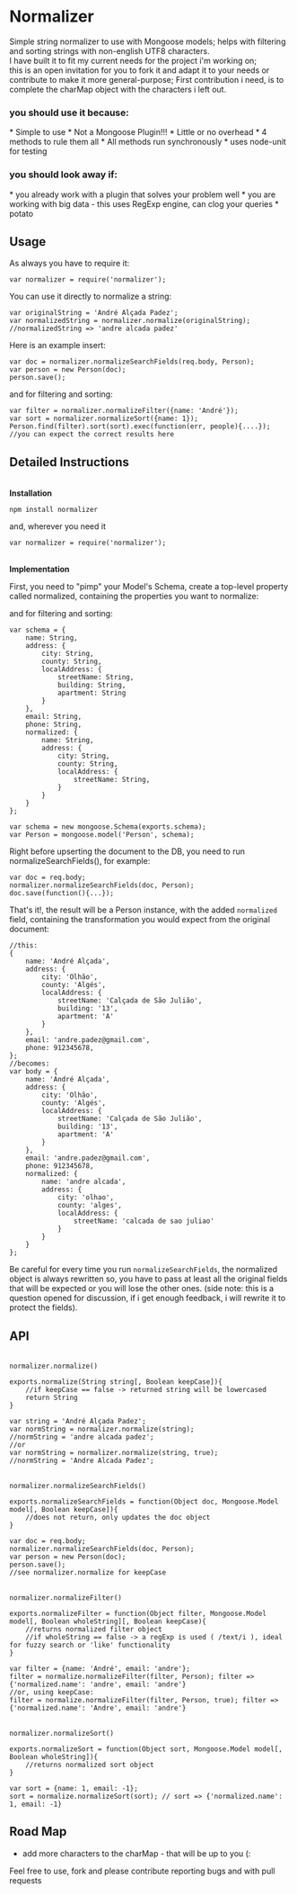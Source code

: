 Normalizer
========

Simple string normalizer to use with Mongoose models; helps with filtering and sorting strings with non-english UTF8 characters.   
I have built it to fit my current needs for the project i'm working on;   
this is an open invitation for you to fork it and adapt it to your needs or contribute to make it more general-purpose;
First contribution i need, is to complete the charMap object with the characters i left out.

<h3>you should use it because:</h3>
* Simple to use
* Not a Mongoose Plugin!!!
* Little or no overhead
* 4 methods to rule them all
* All methods run synchronously 
* uses node-unit for testing

<h3>you should look away if:</h3>
* you already work with a plugin that solves your problem well
* you are working with big data - this uses RegExp engine, can clog your queries
* potato

Usage
-----

As always you have to require it:

    var normalizer = require('normalizer');

You can use it directly to normalize a string:

    var originalString = 'André Alçada Padez';
    var normalizedString = normalizer.normalize(originalString);
    //normalizedString => 'andre alcada padez'
    
Here is an example insert:

    var doc = normalizer.normalizeSearchFields(req.body, Person);    
    var person = new Person(doc);
    person.save();
    
and for filtering and sorting:
    
    var filter = normalizer.normalizeFilter({name: 'André'});
    var sort = normalizer.normalizeSort({name: 1});
    Person.find(filter).sort(sort).exec(function(err, people){....});
    //you can expect the correct results here


Detailed Instructions
-----
<br>
<b>Installation</b>
    
    npm install normalizer
and, wherever you need it
    
    var normalizer = require('normalizer');

<br>
<b>Implementation</b>

First, you need to "pimp" your Model's Schema, create a top-level property called normalized, containing the properties you want to normalize:

and for filtering and sorting:
    
   
    var schema = {
        name: String,
        address: {
            city: String,
            county: String,
            localAddress: {
                streetName: String,
                building: String,
                apartment: String
            }
        },
        email: String,
        phone: String,
        normalized: {
            name: String, 
            address: {
                city: String,
                county: String,
                localAddress: {
                    streetName: String,
                }
            }
        }
    };
    
    var schema = new mongoose.Schema(exports.schema);
    var Person = mongoose.model('Person', schema);

Right before upserting the document to the DB, you need to run normalizeSearchFields(), for example:
    
    var doc = req.body;
    normalizer.normalizeSearchFields(doc, Person);
    doc.save(function(){...});


That's it!, the result will be a Person instance, with the added <code>normalized</code> field, containing the transformation you would expect from the original document:

    //this:
    {
        name: 'André Alçada',
        address: {
            city: 'Olhão',
            county: 'Algés',
            localAddress: {
                streetName: 'Calçada de São Julião',
                building: '13',
                apartment: 'A'
            }
        },
        email: 'andre.padez@gmail.com',
        phone: 912345678,
    };
    //becomes:
    var body = {
        name: 'André Alçada',
        address: {
            city: 'Olhão',
            county: 'Algés',
            localAddress: {
                streetName: 'Calçada de São Julião',
                building: '13',
                apartment: 'A'
            }
        },
        email: 'andre.padez@gmail.com',
        phone: 912345678,
        normalized: {
            name: 'andre alcada',
            address: {
                city: 'olhao',
                county: 'alges',
                localAddress: {
                    streetName: 'calcada de sao juliao' 
                }
            } 
        }
    };

Be careful for every time you run <code>normalizeSearchFields</code>, the normalized object is always rewritten so, you have to pass at least all the original fields that will be expected or you will lose the other ones. (side note: this is a question opened for discussion, if i get enough feedback, i will rewrite it to protect the fields).


API
-----
<br>
<code>normalizer.normalize()</code>

    exports.normalize(String string[, Boolean keepCase]){
        //if keepCase == false -> returned string will be lowercased 
        return String
    }
    
    var string = 'André Alçada Padez'; 
    var normString = normalizer.normalize(string);
    //normString = 'andre alcada padez';
    //or
    var normString = normalizer.normalize(string, true);
    //normString = 'Andre Alcada Padez';
<br>
<code>normalizer.normalizeSearchFields()</code>

    exports.normalizeSearchFields = function(Object doc, Mongoose.Model model[, Boolean keepCase]){
        //does not return, only updates the doc object
    }
    
    var doc = req.body;
    normalizer.normalizeSearchFields(doc, Person);
    var person = new Person(doc);
    person.save();
    //see normalizer.normalize for keepCase
    
<br>
<code>normalizer.normalizeFilter()</code>

    exports.normalizeFilter = function(Object filter, Mongoose.Model model[, Boolean wholeString][, Boolean keepCase){
        //returns normalized filter object
        //if wholeString == false -> a regExp is used ( /text/i ), ideal for fuzzy search or 'like' functionality 
    }
    
    var filter = {name: 'André', email: 'andre'};
    filter = normalize.normalizeFilter(filter, Person); filter => {'normalized.name': 'andre', email: 'andre'}
    //or, using keepCase:
    filter = normalize.normalizeFilter(filter, Person, true); filter => {'normalized.name': 'Andre', email: 'andre'}
<br>
<code>normalizer.normalizeSort()</code>

    exports.normalizeSort = function(Object sort, Mongoose.Model model[, Boolean wholeString]){
        //returns normalized sort object
    }
    
    var sort = {name: 1, email: -1};
    sort = normalize.normalizeSort(sort); // sort => {'normalized.name': 1, email: -1}

Road Map
-----

<ul>
    <li>add more characters to the charMap - that will be up to you (: </li>
</ul>

Feel free to use, fork and please contribute reporting bugs and with pull requests
